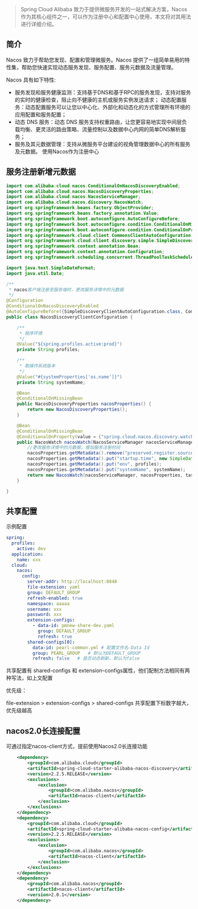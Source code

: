 > Spring Cloud Alibaba 致力于提供微服务开发的一站式解决方案，Nacos 作为其核心组件之一，可以作为注册中心和配置中心使用，本文将对其用法进行详细介绍。

## 简介

Nacos 致力于帮助您发现、配置和管理微服务。Nacos 提供了一组简单易用的特性集，帮助您快速实现动态服务发现、服务配置、服务元数据及流量管理。

Nacos 具有如下特性:
* 服务发现和服务健康监测：支持基于DNS和基于RPC的服务发现，支持对服务的实时的健康检查，阻止向不健康的主机或服务实例发送请求；
动态配置服务：动态配置服务可以让您以中心化、外部化和动态化的方式管理所有环境的应用配置和服务配置；
* 动态 DNS 服务：动态 DNS 服务支持权重路由，让您更容易地实现中间层负载均衡、更灵活的路由策略、流量控制以及数据中心内网的简单DNS解析服务；
* 服务及其元数据管理：支持从微服务平台建设的视角管理数据中心的所有服务及元数据。
使用Nacos作为注册中心

## 服务注册新增元数据

```java
import com.alibaba.cloud.nacos.ConditionalOnNacosDiscoveryEnabled;
import com.alibaba.cloud.nacos.NacosDiscoveryProperties;
import com.alibaba.cloud.nacos.NacosServiceManager;
import com.alibaba.cloud.nacos.discovery.NacosWatch;
import org.springframework.beans.factory.ObjectProvider;
import org.springframework.beans.factory.annotation.Value;
import org.springframework.boot.autoconfigure.AutoConfigureBefore;
import org.springframework.boot.autoconfigure.condition.ConditionalOnMissingBean;
import org.springframework.boot.autoconfigure.condition.ConditionalOnProperty;
import org.springframework.cloud.client.CommonsClientAutoConfiguration;
import org.springframework.cloud.client.discovery.simple.SimpleDiscoveryClientAutoConfiguration;
import org.springframework.context.annotation.Bean;
import org.springframework.context.annotation.Configuration;
import org.springframework.scheduling.concurrent.ThreadPoolTaskScheduler;

import java.text.SimpleDateFormat;
import java.util.Date;

/**
 * nacos客户端注册至服务端时，更改服务详情中的元数据
 */
@Configuration
@ConditionalOnNacosDiscoveryEnabled
@AutoConfigureBefore({SimpleDiscoveryClientAutoConfiguration.class, CommonsClientAutoConfiguration.class})
public class NacosDiscoveryClientConfiguration {

    /**
     * 程序环境
     */
    @Value("${spring.profiles.active:prod}")
    private String profiles;

    /**
     * 取操作系统版本
     */
    @Value("#{systemProperties['os.name']}")
    private String systemName;

    @Bean
    @ConditionalOnMissingBean
    public NacosDiscoveryProperties nacosProperties() {
        return new NacosDiscoveryProperties();
    }

    @Bean
    @ConditionalOnMissingBean
    @ConditionalOnProperty(value = {"spring.cloud.nacos.discovery.watch.enabled"}, matchIfMissing = true)
    public NacosWatch nacosWatch(NacosServiceManager nacosServiceManager, NacosDiscoveryProperties nacosProperties, ObjectProvider<ThreadPoolTaskScheduler> taskScheduler) {
        //更改服务详情中的元数据，增加服务注册时间
        nacosProperties.getMetadata().remove("preserved.register.source");
        nacosProperties.getMetadata().put("startup.time", new SimpleDateFormat("yyyy-MM-dd HH:mm:ss").format(new Date()));
        nacosProperties.getMetadata().put("env", profiles);
        nacosProperties.getMetadata().put("systemName", systemName);
        return new NacosWatch(nacosServiceManager, nacosProperties, taskScheduler);
    }

}
```

## 共享配置
示例配置

```yaml
spring:
  profiles:
    active: dev
  application:
    name: xxx
  cloud:
    nacos:
      config:
        server-addr: http://localhost:8848
        file-extension: yaml
        group: DEFAULT_GROUP
        refresh-enabled: true
        namespace: aaaaa
        username: xxx
        password: xxx
        extension-configs:
          - data-id: pmnew-share-dev.yaml
            group: DEFAULT_GROUP
            refresh: true
        shared-configs[0]:
          data-id: pearl-common.yml # 配置文件名-Data Id
          group: PEARL_GROUP   # 默认为DEFAULT_GROUP
          refresh: false   # 是否动态刷新，默认为false
```

共享配置有 shared-configs 和 extension-configs属性，他们配制方法相同有两种写法，如上文配置

优先级：

file-extension > extension-configs > shared-configs  共享配置下标数字越大，优先级越高

## nacos2.0长连接配置

可通过指定nacos-client方式，提前使用Nacos2.0长连接功能
```xml
    <dependency>
        <groupId>com.alibaba.cloud</groupId>
        <artifactId>spring-cloud-starter-alibaba-nacos-discovery</artifactId>
        <version>2.2.5.RELEASE</version>
        <exclusions>
            <exclusion>
                <groupId>com.alibaba.nacos</groupId>
                <artifactId>nacos-client</artifactId>
            </exclusion>
        </exclusions>
    </dependency>
    <dependency>
        <groupId>com.alibaba.cloud</groupId>
        <artifactId>spring-cloud-starter-alibaba-nacos-config</artifactId>
        <version>2.2.5.RELEASE</version>
        <exclusions>
            <exclusion>
                <groupId>com.alibaba.nacos</groupId>
                <artifactId>nacos-client</artifactId>
            </exclusion>
        </exclusions>
    </dependency>
    <dependency>
        <groupId>com.alibaba.nacos</groupId>
        <artifactId>nacos-client</artifactId>
        <version>2.0.1</version>
    </dependency>
```

